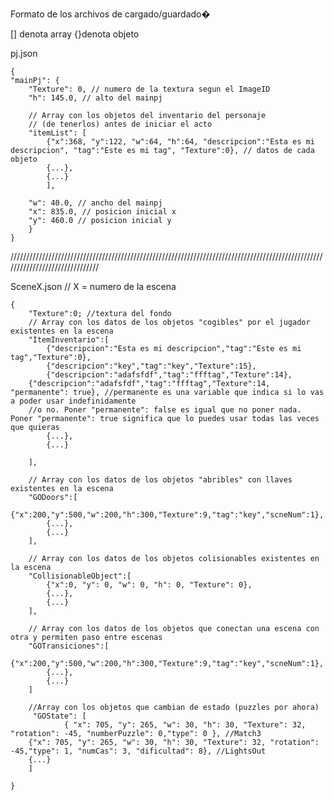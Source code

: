﻿Formato de los archivos de cargado/guardado�

[] denota array
{}denota objeto

pj.json

	{
	"mainPj": {
    	"Texture": 0, // numero de la textura segun el ImageID
    	"h": 145.0, // alto del mainpj

    	// Array con los objetos del inventario del personaje 
    	// (de tenerlos) antes de iniciar el acto
    	"itemList": [
    		{"x":368, "y":122, "w":64, "h":64, "descripcion":"Esta es mi descripcion", "tag":"Este es mi tag", "Texture":0}, // datos de cada objeto
    		{...},
    		{...}
    		],

    	"w": 40.0, // ancho del mainpj
    	"x": 835.0, // posicion inicial x
    	"y": 460.0 // posicion inicial y
		}
	}

///////////////////////////////////////////////////////////////////////////////////////////////////////////////////////////////

SceneX.json // X = numero de la escena

	{
		"Texture":0; //textura del fondo
		// Array con los datos de los objetos "cogibles" por el jugador existentes en la escena
    	"ItemInventario":[
        	{"descripcion":"Esta es mi descripcion","tag":"Este es mi tag","Texture":0},
        	{"descripcion":"key","tag":"key","Texture":15},
        	{"descripcion":"adafsfdf","tag":"ffftag","Texture":14},
		{"descripcion":"adafsfdf","tag":"ffftag","Texture":14, "permanente": true}, //permanente es una variable que indica si lo vas a poder usar indefinidamente
		//o no. Poner "permanente": false es igual que no poner nada. Poner "permanente": true significa que lo puedes usar todas las veces que quieras
            {...},
            {...}

    	],

    	// Array con los datos de los objetos "abribles" con llaves existentes en la escena
    	"GODoors":[
			{"x":200,"y":500,"w":200,"h":300,"Texture":9,"tag":"key","scneNum":1},
            {...},
            {...}
    	],

    	// Array con los datos de los objetos colisionables existentes en la escena
    	"CollisionableObject":[
    		{"x":0, "y": 0, "w": 0, "h": 0, "Texture": 0},
            {...},
            {...}
    	],

    	// Array con los datos de los objetos que conectan una escena con otra y permiten paso entre escenas
    	"GOTransiciones":[
			{"x":200,"y":500,"w":200,"h":300,"Texture":9,"tag":"key","scneNum":1},
            {...},
            {...}
    	]
		
		//Array con los objetos que cambian de estado (puzzles por ahora)
		 "GOState": [
                { "x": 705, "y": 265, "w": 30, "h": 30, "Texture": 32, "rotation": -45, "numberPuzzle": 0,"type": 0 }, //Match3
		{"x": 705, "y": 265, "w": 30, "h": 30, "Texture": 32, "rotation": -45,"type": 1, "numCas": 3, "dificultad": 8}, //LightsOut
		{...}
		]
		
	}
